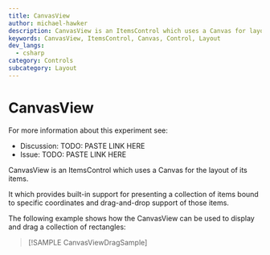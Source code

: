 ```yaml
---
title: CanvasView
author: michael-hawker
description: CanvasView is an ItemsControl which uses a Canvas for layout of items.
keywords: CanvasView, ItemsControl, Canvas, Control, Layout
dev_langs:
  - csharp
category: Controls
subcategory: Layout
---
```


# CanvasView

For more information about this experiment see:
- Discussion: TODO: PASTE LINK HERE
- Issue: TODO: PASTE LINK HERE

CanvasView is an ItemsControl which uses a Canvas for the layout of its items.

It which provides built-in support for presenting a collection of items bound to specific coordinates and drag-and-drop support of those items.

The following example shows how the CanvasView can be used to display and drag a collection of rectangles:

> [!SAMPLE CanvasViewDragSample]

